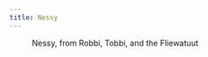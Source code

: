 ```yaml
---
title: Nessy
---
```

<figure>
<img src="/img/IMG_1813.jpg" alt="">
<figcaption>Nessy, from Robbi, Tobbi, and the Fliewatuut</figcaption>
</figure>
